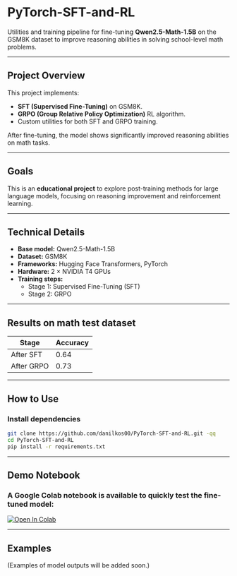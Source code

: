 # PyTorch-SFT-and-RL

Utilities and training pipeline for fine-tuning **Qwen2.5-Math-1.5B** on the GSM8K dataset to improve reasoning abilities in solving school-level math problems.

---

## Project Overview
This project implements:
- **SFT (Supervised Fine-Tuning)** on GSM8K.
- **GRPO (Group Relative Policy Optimization)** RL algorithm.
- Custom utilities for both SFT and GRPO training.

After fine-tuning, the model shows significantly improved reasoning abilities on math tasks.

---

## Goals
This is an **educational project** to explore post-training methods for large language models, focusing on reasoning improvement and reinforcement learning.

---

## Technical Details
- **Base model:** Qwen2.5-Math-1.5B  
- **Dataset:** GSM8K  
- **Frameworks:** Hugging Face Transformers, PyTorch  
- **Hardware:** 2 × NVIDIA T4 GPUs  
- **Training steps:**  
  - Stage 1: Supervised Fine-Tuning (SFT)  
  - Stage 2: GRPO  

---

## Results on math test dataset
| Stage | Accuracy |
|-------|-----------|
| After SFT | 0.64 |
| After GRPO | 0.73 |


---

## How to Use

### Install dependencies
```bash
git clone https://github.com/danilkos00/PyTorch-SFT-and-RL.git -qq
cd PyTorch-SFT-and-RL
pip install -r requirements.txt
```

---

## Demo Notebook
### A Google Colab notebook is available to quickly test the fine-tuned model:
[![Open In Colab](https://colab.research.google.com/assets/colab-badge.svg)](https://colab.research.google.com/github/danilkos00/PyTorch-Transformer/blob/main/Transformer_demo.ipynb)

---

## Examples

(Examples of model outputs will be added soon.)

